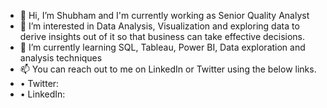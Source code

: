 - 👋 Hi, I’m Shubham and I'm currently working as Senior Quality Analyst
- 👀 I’m interested in Data Analysis, Visualization and exploring data to derive insights out of it so that business can take effective decisions.
- 🌱 I’m currently learning SQL, Tableau, Power BI, Data exploration and analysis techniques
- 📫 You can reach out to me on LinkedIn or Twitter using the below links. 
- • Twitter: 
- • LinkedIn: 

<!---
shubh-2698/shubh-2698 is a ✨ special ✨ repository because its `README.md` (this file) appears on your GitHub profile.
You can click the Preview link to take a look at your changes.
--->
